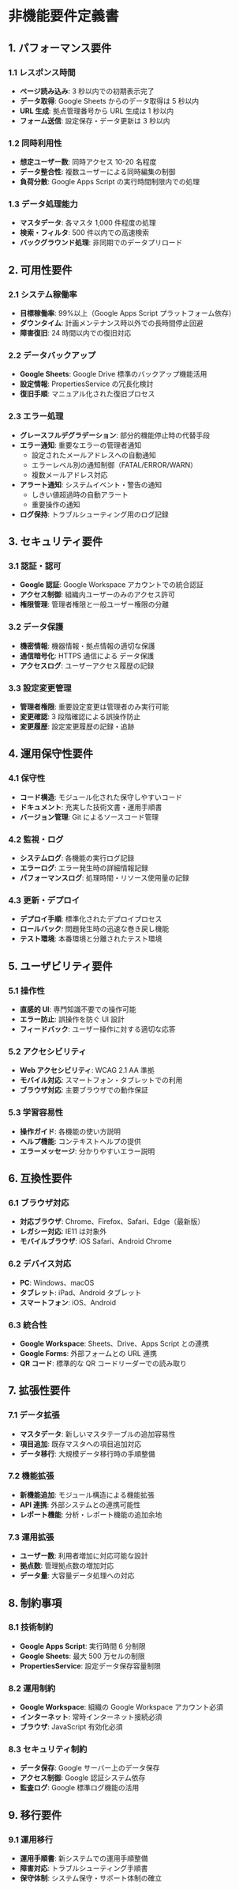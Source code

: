 # 非機能要件定義書

## 1. パフォーマンス要件

### 1.1 レスポンス時間

- **ページ読み込み**: 3 秒以内での初期表示完了
- **データ取得**: Google Sheets からのデータ取得は 5 秒以内
- **URL 生成**: 拠点管理番号から URL 生成は 1 秒以内
- **フォーム送信**: 設定保存・データ更新は 3 秒以内

### 1.2 同時利用性

- **想定ユーザー数**: 同時アクセス 10-20 名程度
- **データ整合性**: 複数ユーザーによる同時編集の制御
- **負荷分散**: Google Apps Script の実行時間制限内での処理

### 1.3 データ処理能力

- **マスタデータ**: 各マスタ 1,000 件程度の処理
- **検索・フィルタ**: 500 件以内での高速検索
- **バックグラウンド処理**: 非同期でのデータプリロード

## 2. 可用性要件

### 2.1 システム稼働率

- **目標稼働率**: 99%以上（Google Apps Script プラットフォーム依存）
- **ダウンタイム**: 計画メンテナンス時以外での長時間停止回避
- **障害復旧**: 24 時間以内での復旧対応

### 2.2 データバックアップ

- **Google Sheets**: Google Drive 標準のバックアップ機能活用
- **設定情報**: PropertiesService の冗長化検討
- **復旧手順**: マニュアル化された復旧プロセス

### 2.3 エラー処理

- **グレースフルデグラデーション**: 部分的機能停止時の代替手段
- **エラー通知**: 重要なエラーの管理者通知
  - 設定されたメールアドレスへの自動通知
  - エラーレベル別の通知制御（FATAL/ERROR/WARN）
  - 複数メールアドレス対応
- **アラート通知**: システムイベント・警告の通知
  - しきい値超過時の自動アラート
  - 重要操作の通知
- **ログ保持**: トラブルシューティング用のログ記録

## 3. セキュリティ要件

### 3.1 認証・認可

- **Google 認証**: Google Workspace アカウントでの統合認証
- **アクセス制御**: 組織内ユーザーのみのアクセス許可
- **権限管理**: 管理者権限と一般ユーザー権限の分離

### 3.2 データ保護

- **機密情報**: 機器情報・拠点情報の適切な保護
- **通信暗号化**: HTTPS 通信による データ保護
- **アクセスログ**: ユーザーアクセス履歴の記録

### 3.3 設定変更管理

- **管理者権限**: 重要設定変更は管理者のみ実行可能
- **変更確認**: 3 段階確認による誤操作防止
- **変更履歴**: 設定変更履歴の記録・追跡

## 4. 運用保守性要件

### 4.1 保守性

- **コード構造**: モジュール化された保守しやすいコード
- **ドキュメント**: 充実した技術文書・運用手順書
- **バージョン管理**: Git によるソースコード管理

### 4.2 監視・ログ

- **システムログ**: 各機能の実行ログ記録
- **エラーログ**: エラー発生時の詳細情報記録
- **パフォーマンスログ**: 処理時間・リソース使用量の記録

### 4.3 更新・デプロイ

- **デプロイ手順**: 標準化されたデプロイプロセス
- **ロールバック**: 問題発生時の迅速な巻き戻し機能
- **テスト環境**: 本番環境と分離されたテスト環境

## 5. ユーザビリティ要件

### 5.1 操作性

- **直感的 UI**: 専門知識不要での操作可能
- **エラー防止**: 誤操作を防ぐ UI 設計
- **フィードバック**: ユーザー操作に対する適切な応答

### 5.2 アクセシビリティ

- **Web アクセシビリティ**: WCAG 2.1 AA 準拠
- **モバイル対応**: スマートフォン・タブレットでの利用
- **ブラウザ対応**: 主要ブラウザでの動作保証

### 5.3 学習容易性

- **操作ガイド**: 各機能の使い方説明
- **ヘルプ機能**: コンテキストヘルプの提供
- **エラーメッセージ**: 分かりやすいエラー説明

## 6. 互換性要件

### 6.1 ブラウザ対応

- **対応ブラウザ**: Chrome、Firefox、Safari、Edge（最新版）
- **レガシー対応**: IE11 は対象外
- **モバイルブラウザ**: iOS Safari、Android Chrome

### 6.2 デバイス対応

- **PC**: Windows、macOS
- **タブレット**: iPad、Android タブレット
- **スマートフォン**: iOS、Android

### 6.3 統合性

- **Google Workspace**: Sheets、Drive、Apps Script との連携
- **Google Forms**: 外部フォームとの URL 連携
- **QR コード**: 標準的な QR コードリーダーでの読み取り

## 7. 拡張性要件

### 7.1 データ拡張

- **マスタデータ**: 新しいマスタテーブルの追加容易性
- **項目追加**: 既存マスタへの項目追加対応
- **データ移行**: 大規模データ移行時の手順整備

### 7.2 機能拡張

- **新機能追加**: モジュール構造による機能拡張
- **API 連携**: 外部システムとの連携可能性
- **レポート機能**: 分析・レポート機能の追加余地

### 7.3 運用拡張

- **ユーザー数**: 利用者増加に対応可能な設計
- **拠点数**: 管理拠点数の増加対応
- **データ量**: 大容量データ処理への対応

## 8. 制約事項

### 8.1 技術制約

- **Google Apps Script**: 実行時間 6 分制限
- **Google Sheets**: 最大 500 万セルの制限
- **PropertiesService**: 設定データ保存容量制限

### 8.2 運用制約

- **Google Workspace**: 組織の Google Workspace アカウント必須
- **インターネット**: 常時インターネット接続必須
- **ブラウザ**: JavaScript 有効化必須

### 8.3 セキュリティ制約

- **データ保存**: Google サーバー上のデータ保存
- **アクセス制御**: Google 認証システム依存
- **監査ログ**: Google 標準ログ機能の活用

## 9. 移行要件

### 9.1 運用移行

- **運用手順書**: 新システムでの運用手順整備
- **障害対応**: トラブルシューティング手順書
- **保守体制**: システム保守・サポート体制の確立
